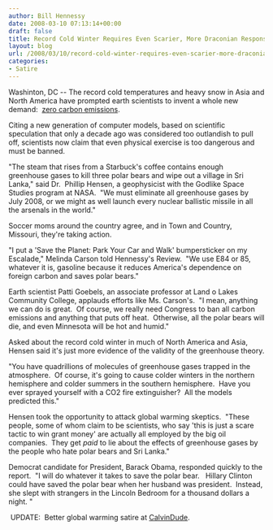 ```yaml
---
author: Bill Hennessy
date: 2008-03-10 07:13:14+00:00
draft: false
title: Record Cold Winter Requires Even Scarier, More Draconian Response
layout: blog
url: /2008/03/10/record-cold-winter-requires-even-scarier-more-draconian-response/
categories:
- Satire
---
```


Washinton, DC -- The record cold temperatures and heavy snow in Asia and North America have prompted earth scientists to invent a whole new demand:  [zero carbon emissions](https://www.washingtonpost.com/wp-dyn/content/article/2008/03/09/AR2008030901867.html?hpid=topnews). 

Citing a new generation of computer models, based on scientific speculation that only a decade ago was considered too outlandish to pull off, scientists now claim that even physical exercise is too dangerous and must be banned.

"The steam that rises from a Starbuck's coffee contains enough greenhouse gases to kill three polar bears and wipe out a village in Sri Lanka," said Dr.  Phillip Hensen, a geophysicist with the Godlike Space Studies program at NASA.  "We must eliminate all greenhouse gases by July 2008, or we might as well launch every nuclear ballistic missile in all the arsenals in the world."

Soccer moms around the country agree, and in Town and Country, Missouri, they're taking action.

"I put a 'Save the Planet: Park Your Car and Walk' bumpersticker on my Escalade," Melinda Carson told Hennessy's Review.  "We use E84 or 85, whatever it is, gasoline because it reduces America's dependence on foreign carbon and saves polar bears."

Earth scientist Patti Goebels, an associate professor at Land o Lakes Community College, applauds efforts like Ms. Carson's.  "I mean, anything we can do is great.  Of course, we really need Congress to ban all carbon emissions and anything that puts off heat.  Otherwise, all the polar bears will die, and even Minnesota will be hot and humid."

Asked about the record cold winter in much of North America and Asia, Hensen said it's just more evidence of the validity of the greenhouse theory.

"You have quadrillions of molecules of greenhouse gases trapped in the atmosphere.  Of course, it's going to cause colder winters in the northern hemisphere and colder summers in the southern hemisphere.  Have you ever sprayed yourself with a CO2 fire extinguisher?  All the models predicted this."

Hensen took the opportunity to attack global warming skeptics.  "These people, some of whom claim to be scientists, who say 'this is just a scare tactic to win grant money' are actually all employed by the big oil companies.  They get _paid_ to lie about the effects of greenhouse gases by the people who hate polar bears and Sri Lanka."

Democrat candidate for President, Barack Obama, responded quickly to the report.  "I will do whatever it takes to save the polar bear.   Hillary Clinton could have saved the polar bear when her husband was president.  Instead, she slept with strangers in the Lincoln Bedroom for a thousand dollars a night. "

 UPDATE:  Better global warming satire at [CalvinDude](https://calvindude.com/dude/blog/2008/03/effects-of-global-warming-worse-than-feared/).
